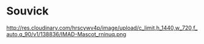 # Souvick
http://res.cloudinary.com/hrscywv4p/image/upload/c_limit,h_1440,w_720,f_auto,q_90/v1/138836/IMAD-Mascot_rninuq.png
